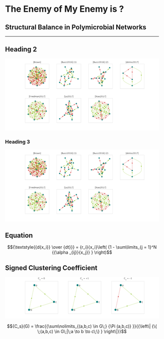 # The Enemy of My Enemy is ?
## Structural Balance in Polymicrobial Networks

---

## Heading 2

![](assets/o_graphs.svg)

### Heading 3

![](assets/o_graphs.svg)

## Equation

$${\textstyle{{d{x_i}} \over {dt}}} = {r_i}{x_i}\left( {1 - \sum\limits_{j = 1}^N {{\alpha _{ij}}{x_j}} } \right)$$

## Signed Clustering Coefficient

![](assets/o_c_s.svg)

$${C_s}(G) = \frac{{\sum\nolimits_{(a,b,c) \in G\;} {\Pi (a,b,c)} }}{{\left\| {\{ \;(a,b,c) \in G\;|\;a \to b \to c\;\} } \right\|}}$$

